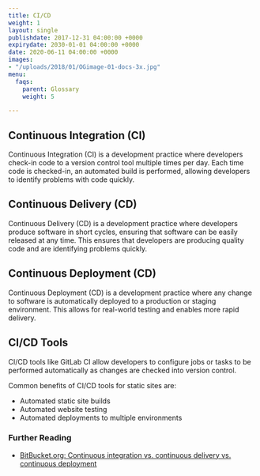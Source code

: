 ```yaml
---
title: CI/CD
weight: 1
layout: single
publishdate: 2017-12-31 04:00:00 +0000
expirydate: 2030-01-01 04:00:00 +0000
date: 2020-06-11 04:00:00 +0000
images:
- "/uploads/2018/01/OGimage-01-docs-3x.jpg"
menu:
  faqs:
    parent: Glossary
    weight: 5

---
```

## Continuous Integration (CI)
Continuous Integration (CI) is a development practice where developers check-in code to a version control tool multiple times per day. Each time code is checked-in, an automated build is performed, allowing developers to identify problems with code quickly.

## Continuous Delivery (CD)
Continuous Delivery (CD) is a development practice where developers produce software in short cycles, ensuring that software can be easily released at any time. This ensures that developers are producing quality code and are identifying problems quickly.

## Continuous Deployment (CD)
Continuous Deployment (CD) is a development practice where any change to software is automatically deployed to a production or staging environment. This allows for real-world testing and enables more rapid delivery.

## CI/CD Tools
CI/CD tools like GitLab CI allow developers to configure jobs or tasks to be performed automatically as changes are checked into version control.

Common benefits of CI/CD tools for static sites are:

- Automated static site builds
- Automated website testing
- Automated deployments to multiple environments

### Further Reading
- [BitBucket.org: Continuous integration vs. continuous delivery vs. continuous deployment](https://www.atlassian.com/continuous-delivery/ci-vs-ci-vs-cd)
